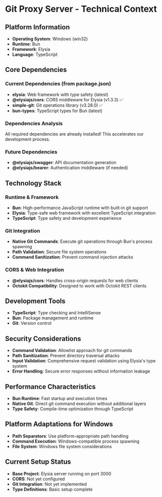 # Git Proxy Server - Technical Context

## Platform Information
- **Operating System**: Windows (win32)
- **Runtime**: Bun
- **Framework**: Elysia
- **Language**: TypeScript

## Core Dependencies

### Current Dependencies (from package.json)
- **elysia**: Web framework with type safety (latest)
- **@elysiajs/cors**: CORS middleware for Elysia (v1.3.3) ✅
- **simple-git**: Git operations library (v3.28.0) ✅
- **bun-types**: TypeScript types for Bun (latest)

### Dependencies Analysis
All required dependencies are already installed! This accelerates our development process.

### Future Dependencies
- **@elysiajs/swagger**: API documentation generation
- **@elysiajs/bearer**: Authentication middleware (if needed)

## Technology Stack

### Runtime & Framework
- **Bun**: High-performance JavaScript runtime with built-in git support
- **Elysia**: Type-safe web framework with excellent TypeScript integration
- **TypeScript**: Type safety and development experience

### Git Integration
- **Native Git Commands**: Execute git operations through Bun's process spawning
- **Path Validation**: Secure file system operations
- **Command Sanitization**: Prevent command injection attacks

### CORS & Web Integration
- **@elysiajs/cors**: Handles cross-origin requests for web clients
- **Octokit Compatibility**: Designed to work with Octokit REST clients

## Development Tools
- **TypeScript**: Type checking and IntelliSense
- **Bun**: Package management and runtime
- **Git**: Version control

## Security Considerations
- **Command Validation**: Allowlist approach for git commands
- **Path Sanitization**: Prevent directory traversal attacks
- **Input Validation**: Comprehensive request validation using Elysia's type system
- **Error Handling**: Secure error responses without information leakage

## Performance Characteristics
- **Bun Runtime**: Fast startup and execution times
- **Native Git**: Direct git command execution without additional layers
- **Type Safety**: Compile-time optimization through TypeScript

## Platform Adaptations for Windows
- **Path Separators**: Use platform-appropriate path handling
- **Command Execution**: Windows-compatible process spawning
- **File System**: Windows file system considerations

## Current Setup Status
- **Base Project**: Elysia server running on port 3000
- **CORS**: Not yet configured
- **Git Integration**: Not yet implemented
- **Type Definitions**: Basic setup complete 